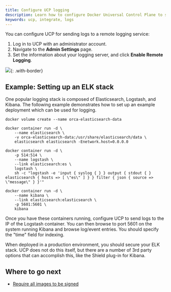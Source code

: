 ```yaml
---
title: Configure UCP logging
description: Learn how to configure Docker Universal Control Plane to store your logs on an external log system.
keywords: ucp, integrate, logs
---
```

You can configure UCP for sending logs to a remote logging service:

1. Log in to UCP with an administrator account.
2. Navigate to the **Admin Settings** page.
3. Set the information about your logging server, and click **Enable Remote Logging**.

![](../../images/configure-logs-1.png){: .with-border}

## Example: Setting up an ELK stack

One popular logging stack is composed of Elasticsearch, Logstash, and Kibana. The following example demonstrates how to set up an example deployment which can be used for logging.

```none
docker volume create --name orca-elasticsearch-data

docker container run -d \
    --name elasticsearch \
    -v orca-elasticsearch-data:/usr/share/elasticsearch/data \
    elasticsearch elasticsearch -Enetwork.host=0.0.0.0

docker container run -d \
    -p 514:514 \
    --name logstash \
    --link elasticsearch:es \
    logstash \
    sh -c "logstash -e 'input { syslog { } } output { stdout { } elasticsearch { hosts => [ \"es\" ] } } filter { json { source => \"message\" } }'"

docker container run -d \
    --name kibana \
    --link elasticsearch:elasticsearch \
    -p 5601:5601 \
    kibana
```

Once you have these containers running, configure UCP to send logs to the IP of the Logstash container. You can then browse to port 5601 on the system running Kibana and browse log/event entries. You should specify the "time" field for indexing.

When deployed in a production environment, you should secure your ELK stack. UCP does not do this itself, but there are a number of 3rd party options that can accomplish this, like the Shield plug-in for Kibana.

## Where to go next

* [Require all images to be signed](restrict-services-to-worker-nodes.md)